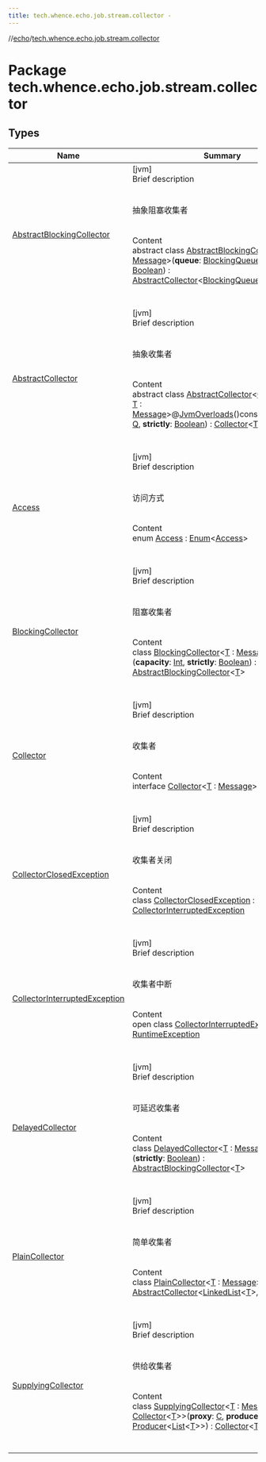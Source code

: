 ```yaml
---
title: tech.whence.echo.job.stream.collector -
---
```

//[echo](../index.md)/[tech.whence.echo.job.stream.collector](index.md)



# Package tech.whence.echo.job.stream.collector  


## Types  
  
|  Name|  Summary| 
|---|---|
| [AbstractBlockingCollector](-abstract-blocking-collector/index.md)| [jvm]  <br>Brief description  <br><br><br>抽象阻塞收集者<br><br>  <br>Content  <br>abstract class [AbstractBlockingCollector](-abstract-blocking-collector/index.md)<[T](-abstract-blocking-collector/index.md) : [Message](../tech.whence.echo.job.stream.message/-message/index.md)>(**queue**: [BlockingQueue](https://docs.oracle.com/javase/8/docs/api/java/util/concurrent/BlockingQueue.html)<[T](-abstract-blocking-collector/index.md)>, **strictly**: [Boolean](https://kotlinlang.org/api/latest/jvm/stdlib/kotlin/-boolean/index.html)) : [AbstractCollector](-abstract-collector/index.md)<[BlockingQueue](https://docs.oracle.com/javase/8/docs/api/java/util/concurrent/BlockingQueue.html)<[T](-abstract-blocking-collector/index.md)>, [T](-abstract-blocking-collector/index.md)>   <br><br><br>
| [AbstractCollector](-abstract-collector/index.md)| [jvm]  <br>Brief description  <br><br><br>抽象收集者<br><br>  <br>Content  <br>abstract class [AbstractCollector](-abstract-collector/index.md)<[Q](-abstract-collector/index.md) : [Queue](https://docs.oracle.com/javase/8/docs/api/java/util/Queue.html)<[T](-abstract-collector/index.md)>, [T](-abstract-collector/index.md) : [Message](../tech.whence.echo.job.stream.message/-message/index.md)>@[JvmOverloads](https://kotlinlang.org/api/latest/jvm/stdlib/kotlin.jvm/-jvm-overloads/index.html)()constructor(**queue**: [Q](-abstract-collector/index.md), **strictly**: [Boolean](https://kotlinlang.org/api/latest/jvm/stdlib/kotlin/-boolean/index.html)) : [Collector](-collector/index.md)<[T](-abstract-collector/index.md)>   <br><br><br>
| [Access](-access/index.md)| [jvm]  <br>Brief description  <br><br><br>访问方式<br><br>  <br>Content  <br>enum [Access](-access/index.md) : [Enum](https://kotlinlang.org/api/latest/jvm/stdlib/kotlin/-enum/index.html)<[Access](-access/index.md)>   <br><br><br>
| [BlockingCollector](-blocking-collector/index.md)| [jvm]  <br>Brief description  <br><br><br>阻塞收集者<br><br>  <br>Content  <br>class [BlockingCollector](-blocking-collector/index.md)<[T](-blocking-collector/index.md) : [Message](../tech.whence.echo.job.stream.message/-message/index.md)>(**capacity**: [Int](https://kotlinlang.org/api/latest/jvm/stdlib/kotlin/-int/index.html), **strictly**: [Boolean](https://kotlinlang.org/api/latest/jvm/stdlib/kotlin/-boolean/index.html)) : [AbstractBlockingCollector](-abstract-blocking-collector/index.md)<[T](-blocking-collector/index.md)>   <br><br><br>
| [Collector](-collector/index.md)| [jvm]  <br>Brief description  <br><br><br>收集者<br><br>  <br>Content  <br>interface [Collector](-collector/index.md)<[T](-collector/index.md) : [Message](../tech.whence.echo.job.stream.message/-message/index.md)> : [Container](../tech.whence.echo.container/-container/index.md)  <br><br><br>
| [CollectorClosedException](-collector-closed-exception/index.md)| [jvm]  <br>Brief description  <br><br><br>收集者关闭<br><br>  <br>Content  <br>class [CollectorClosedException](-collector-closed-exception/index.md) : [CollectorInterruptedException](-collector-interrupted-exception/index.md)  <br><br><br>
| [CollectorInterruptedException](-collector-interrupted-exception/index.md)| [jvm]  <br>Brief description  <br><br><br>收集者中断<br><br>  <br>Content  <br>open class [CollectorInterruptedException](-collector-interrupted-exception/index.md) : [RuntimeException](https://docs.oracle.com/javase/8/docs/api/java/lang/RuntimeException.html)  <br><br><br>
| [DelayedCollector](-delayed-collector/index.md)| [jvm]  <br>Brief description  <br><br><br>可延迟收集者<br><br>  <br>Content  <br>class [DelayedCollector](-delayed-collector/index.md)<[T](-delayed-collector/index.md) : [Message](../tech.whence.echo.job.stream.message/-message/index.md), [Delayed](https://docs.oracle.com/javase/8/docs/api/java/util/concurrent/Delayed.html)>(**strictly**: [Boolean](https://kotlinlang.org/api/latest/jvm/stdlib/kotlin/-boolean/index.html)) : [AbstractBlockingCollector](-abstract-blocking-collector/index.md)<[T](-delayed-collector/index.md)>   <br><br><br>
| [PlainCollector](-plain-collector/index.md)| [jvm]  <br>Brief description  <br><br><br>简单收集者<br><br>  <br>Content  <br>class [PlainCollector](-plain-collector/index.md)<[T](-plain-collector/index.md) : [Message](../tech.whence.echo.job.stream.message/-message/index.md)> : [AbstractCollector](-abstract-collector/index.md)<[LinkedList](https://docs.oracle.com/javase/8/docs/api/java/util/LinkedList.html)<[T](-plain-collector/index.md)>, [T](-plain-collector/index.md)>   <br><br><br>
| [SupplyingCollector](-supplying-collector/index.md)| [jvm]  <br>Brief description  <br><br><br>供给收集者<br><br>  <br>Content  <br>class [SupplyingCollector](-supplying-collector/index.md)<[T](-supplying-collector/index.md) : [Message](../tech.whence.echo.job.stream.message/-message/index.md), [C](-supplying-collector/index.md) : [Collector](-collector/index.md)<[T](-supplying-collector/index.md)>>(**proxy**: [C](-supplying-collector/index.md), **producer**: [Producer](../tech.whence.echo.function/-producer/index.md)<[List](https://kotlinlang.org/api/latest/jvm/stdlib/kotlin.collections/-list/index.html)<[T](-supplying-collector/index.md)>>) : [Collector](-collector/index.md)<[T](-supplying-collector/index.md)>   <br><br><br>


